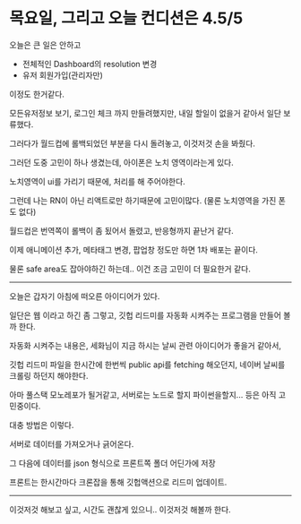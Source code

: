 # 목요일, 그리고 오늘 컨디션은 4.5/5

오늘은 큰 일은 안하고
- 전체적인 Dashboard의 resolution 변경
- 유저 회원가입(관리자만) 

이정도 한거같다.

모든유저정보 보기, 로그인 체크 까지 만들려했지만, 내일 할일이 없을거 같아서 일단 보류했다.

그러다가 월드컵에 롤백되었던 부분을 다시 돌려놓고, 이것저것 손을 봐줬다.

그러던 도중 고민이 하나 생겼는데, 아이폰은 노치 영역이라는게 있다.

노치영역이 ui를 가리기 때문에, 처리를 해 주어야한다.

그런데 나는 RN이 아닌 리액트로만 하기때문에 고민이많다. (물론 노치영역을 가진 폰도 없다)

월드컵은 번역쪽이 롤백이 좀 됬어서 돌렸고, 반응형까지 끝난거 같다.

이제 애니메이션 추가, 메타태그 변경, 팝업창 정도만 하면 1차 배포는 끝이다.

물론 safe area도 잡아야하긴 하는데.. 이건 조금 고민이 더 필요한거 같다.

------------------------------------------

오늘은 갑자기 아침에 떠오른 아이디어가 있다.

일단은 웹 이라고 하긴 좀 그렇고, 깃헙 리드미를 자동화 시켜주는 프로그램을 만들어 볼까 한다.

자동화 시켜주는 내용은, 세화님이 지금 하시는 날씨 관련 아이디어가 좋을거 같아서, 

깃헙 리드미 파일을 한시간에 한번씩 public api를 fetching 해오던지, 네이버 날씨를 크롤링 하던지 해야한다.

아마 풀스택 모노레포가 될거같고, 서버로는 노드로 할지 파이썬을할지... 등은 아직 고민중이다.

대충 방법은 이렇다.

서버로 데이터를 가져오거나 긁어온다.

그 다음에 데이터를 json 형식으로 프론트쪽 폴더 어딘가에 저장

프론트는 한시간마다 크론잡을 통해 깃헙액션으로 리드미 업데이트.

---------------------------------------------------

이것저것 해보고 싶고, 시간도 괜찮게 있으니.. 이것저것 해볼까 한다.
